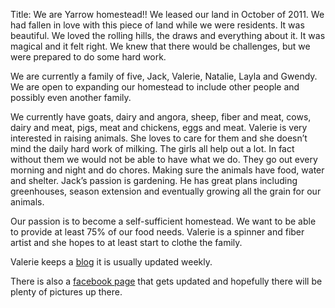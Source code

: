 Title: We are Yarrow homestead!!
We leased our land in October of 2011. We had fallen in love with this piece of land while we were residents. It was beautiful. We loved the rolling hills, the draws and everything about it. It was magical and it felt right. We knew that there would be challenges, but we were prepared to do some hard work.

We are currently a family of five, Jack, Valerie, Natalie, Layla and Gwendy. We are open to expanding our homestead to include other people and possibly even another family.

We currently have goats, dairy and angora, sheep, fiber and meat, cows, dairy and meat, pigs, meat and chickens, eggs and meat. Valerie is very interested in raising animals. She loves to care for them and she doesn’t mind the daily hard work of milking. The girls all help out a lot. In fact without them we would not be able to have what we do. They go out every morning and night and do chores. Making sure the animals have food, water and shelter. Jack’s passion is gardening. He has great plans including greenhouses, season extension and eventually growing all the grain for our animals.

Our passion is to become a self-sufficient homestead. We want to be able to provide at least 75% of our food needs. Valerie is a spinner and fiber artist and she hopes to  at least start to clothe the family.

Valerie keeps a [blog](http://wildfloweradventure.blogspot.com/) it is usually updated weekly.

There is also a [facebook page](https://www.facebook.com/YarrowHillFarms) that gets updated and hopefully there will be plenty of pictures up there.


